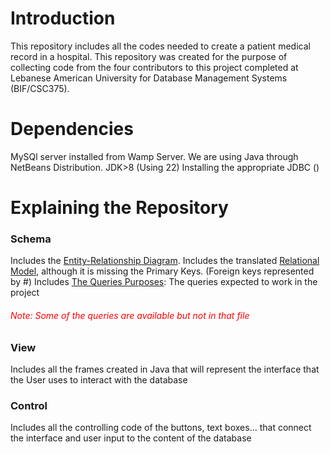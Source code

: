 # Introduction
This repository includes all the codes needed to create a patient medical record in a hospital.
This repository was created for the purpose of collecting code from the four contributors to this project completed at Lebanese American University for Database Management Systems (BIF/CSC375).

# Dependencies
MySQl server installed from Wamp Server.
We are using Java through NetBeans Distribution.
JDK>8 (Using 22)
Installing the appropriate JDBC ()

# Explaining the Repository
### Schema
Includes the [Entity-Relationship Diagram](./Patient_Medical_Records/Schema/Picture1.png).
Includes the translated [Relational Model](./Patient_Medical_Records/Schema/Relational%20Model.docx), although it is missing the Primary Keys. (Foreign keys represented by #)
Includes [The Queries Purposes](Patient_Medical_Records/Schema/Queries.docx): The queries expected to work in the project 
###### <span style="color:red">Note: Some of the queries are available but not in that file</span>


### View
Includes all the frames created in Java that will represent the interface that the User uses to interact with the database

### Control
Includes all the controlling code of the buttons, text boxes... that connect the interface and user input to the content of the database

### 